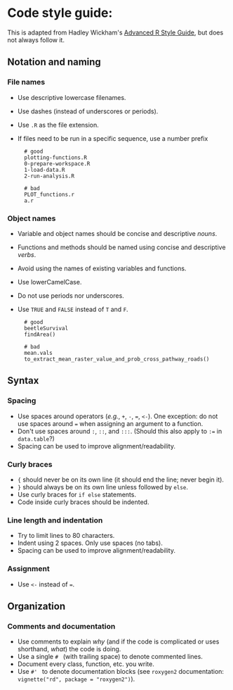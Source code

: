 # Code style guide:

This is adapted from Hadley Wickham's [Advanced R Style Guide](http://adv-r.had.co.nz/Style.html), but does not always follow it.

## Notation and naming

### File names

- Use descriptive lowercase filenames.
- Use dashes (instead of underscores or periods).
- Use `.R` as the file extension.
- If files need to be run in a specific sequence, use a number prefix

        # good
        plotting-functions.R
        0-prepare-workspace.R
        1-load-data.R
        2-run-analysis.R
        
        # bad
        PLOT_functions.r
        a.r

### Object names

- Variable and object names should be concise and descriptive *nouns*.
- Functions and methods should be named using concise and descriptive *verbs*.
- Avoid using the names of existing variables and functions.
- Use lowerCamelCase.
- Do not use periods nor underscores.
- Use `TRUE` and `FALSE` instead of `T` and `F`.

        # good
        beetleSurvival
        findArea()
        
        # bad
        mean.vals
        to_extract_mean_raster_value_and_prob_cross_pathway_roads()

## Syntax

### Spacing

- Use spaces around operators (*e.g.*, `+`, `-`, `=`, `<-`). One exception: do not use spaces around `=` when assigning an argument to a function.
- Don't use spaces around `:`, `::`, and `:::`. (Should this also apply to `:=` in `data.table`?)
- Spacing can be used to improve alignment/readability.

### Curly braces

- `{` should never be on its own line (it should end the line; never begin it).
- `}` should always be on its own line unless followed by `else`.
- Use curly braces for `if else` statements.
- Code inside curly braces should be indented.

### Line length and indentation

- Try to limit lines to 80 characters.
- Indent using 2 spaces. Only use spaces (no tabs).
- Spacing can be used to improve alignment/readability.

### Assignment

- Use `<-` instead of `=`.

## Organization

### Comments and documentation

- Use comments to explain *why* (and if the code is complicated or uses shorthand, *what*) the code is doing.
- Use a single `# ` (with trailing space) to denote commented lines.
- Document every class, function, etc. you write.
- Use `#' ` to denote documentation blocks (see `roxygen2` documentation: `vignette("rd", package = "roxygen2")`).
